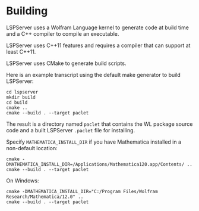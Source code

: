 # Building

LSPServer uses a Wolfram Language kernel to generate code at build time and a C++ compiler to compile an executable.

LSPServer uses C++11 features and requires a compiler that can support at least C++11.

LSPServer uses CMake to generate build scripts.

Here is an example transcript using the default make generator to build LSPServer:

```
cd lspserver
mkdir build
cd build
cmake ..
cmake --build . --target paclet
```

The result is a directory named `paclet` that contains the WL package source code and a built LSPServer `.paclet` file for installing.

Specify `MATHEMATICA_INSTALL_DIR` if you have Mathematica installed in a non-default location:

```
cmake -DMATHEMATICA_INSTALL_DIR=/Applications/Mathematica120.app/Contents/ ..
cmake --build . --target paclet
```

On Windows:

```
cmake -DMATHEMATICA_INSTALL_DIR="C:/Program Files/Wolfram Research/Mathematica/12.0" ..
cmake --build . --target paclet
```
